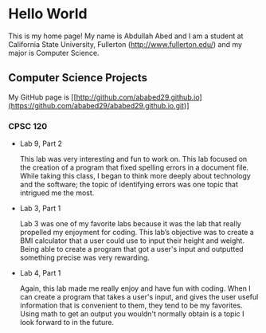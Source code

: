 # Hello World

This is my home page! My name is Abdullah Abed and I am a student at California State University, Fullerton (http://www.fullerton.edu/) and my major is Computer Science.

## Computer Science Projects

My GitHub page is [[http://github.com/ababed29.github.io](https://github.com/ababed29/ababed29.github.io.git)]

### CPSC 120

* Lab 9, Part 2

    This lab was very interesting and fun to work on. This lab focused on the creation of a program that fixed spelling errors in a document file. While taking this class, I began to think more deeply about technology and the software; the topic of identifying errors was one topic that intrigued me the most. 

* Lab 3, Part 1

    Lab 3 was one of my favorite labs because it was the lab that really propelled my enjoyment for coding. This lab’s objective was to create a BMI calculator that a user could use to input their height and weight. Being able to create a program that got a user's input and outputted something precise was very rewarding. 

* Lab 4, Part 1

    Again, this lab made me really enjoy and have fun with coding. When I can create a program that takes a user's input, and gives the user useful information that is convenient to them, they tend to be my favorites. Using math to get an output you wouldn't normally obtain is a topic I look forward to in the future. 
